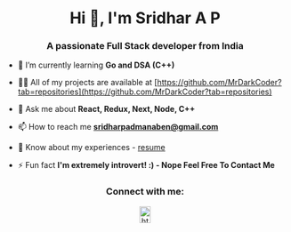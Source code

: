 <h1 align="center">Hi 👋, I'm Sridhar A P</h1>
<h3 align="center">A passionate Full Stack developer from India</h3>

- 🌱 I’m currently learning **Go and DSA (C++)**

- 👨‍💻 All of my projects are available at [https://github.com/MrDarkCoder?tab=repositories](https://github.com/MrDarkCoder?tab=repositories)

- 💬 Ask me about **React, Redux, Next, Node, C++**

- 📫 How to reach me **sridharpadmanaben@gmail.com**

- 📄 Know about my experiences - [resume](https://drive.google.com/file/d/1a4Sg1a2aZBrFoRzMti28bLoJKZPGiyEZ/view?usp=sharing)

- ⚡ Fun fact **I'm extremely introvert! :) - Nope Feel Free To Contact Me**

<h3 align="center">Connect with me:</h3>
<p align="center">
<a href="https://www.linkedin.com/in/sridharpadmanaben/" target="_blank"><img align="center" src="https://raw.githubusercontent.com/rahuldkjain/github-profile-readme-generator/master/src/images/icons/Social/linked-in-alt.svg" alt="https://www.linkedin.com/in/sridharpadmanaben/" height="30" width="20" /></a>
</p>

<!-- <p><img align="left" src="https://github-readme-stats.vercel.app/api/top-langs?username=mrdarkcoder&show_icons=true&locale=en&layout=compact" alt="mrdarkcoder" /></p> -->

<!-- <p>&nbsp;<img align="center" src="https://github-readme-stats.vercel.app/api?username=mrdarkcoder&show_icons=true&locale=en" alt="mrdarkcoder" /></p> -->

<!-- <p><img align="center" src="https://github-readme-streak-stats.herokuapp.com/?user=mrdarkcoder&" alt="mrdarkcoder" /></p> -->
